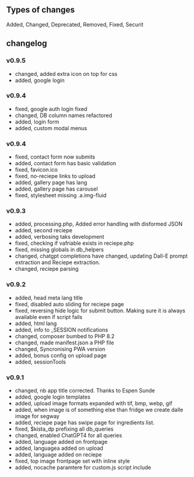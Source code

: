 ## Types of changes

Added, Changed, Deprecated, Removed, Fixed, Securit

## changelog

### v0.9.5
- changed, added extra icon on top for css
- added, google login

### v0.9.4
- fixed, google auth login fixed
- changed, DB column names refactored
- added, login form
- added, custom modal menus

### v0.9.4
- fixed, contact form now submits
- added, contact form has basic validation
- fixed, favicon.ico
- fixed, no-reciepe links to upload
- added, gallery page has lang
- added, gallery page has carousel
- fixed, stylesheet missing .a.img-fluid

### v0.9.3
- added, processing.php, Added error handling with disformed JSON
- added, second reciepe
- added, verbosing taks development
- fixed, checking if vafriable exists in reciepe.php
- fixed, missing globals in db_helpers
- changed, chatgpt completions have changed, updating Dall-E prompt extraction and Reciepe extraction.
- changed, reciepe parsing

### v0.9.2
- added, head meta lang title 
- fixed, disabled auto sliding for reciepe page
- fixed, reversing hide logic for submit button. Making sure it is always available even if script fails
- added, html lang
- added, info to _SESSION notifications
- changed, composer bumbed to PHP 8.2
- changed, made manifest.json a PHP file
- changed, Syncronising PWA version
- added, bonus config on upload page
- added, sessionTools

### v0.9.1
- changed, nb app title corrected. Thanks to Espen Sunde
- added, google login templates
- added, upload image formats expanded with tif, bmp, webp, gif
- added, when image is of something else than fridge we create dalle image for segway
- added, reciepe page has swipe page for ingredients list.
- fixed, $kista_dp prefixing all db_queries
- changed, enabled ChatGPT4 for all queries
- added, language added on frontpage
- added, languagea added on upload
- added, language added on reciepe
- fixed, top image frontpage set with inline style
- added, nocache paramtere for custom.js script include